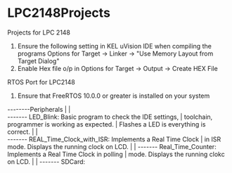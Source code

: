 # LPC2148Projects
Projects for LPC 2148 
1) Ensure the following setting in KEL uVision IDE when compiling the programs
  Options for Target -> Linker -> "Use Memory Layout from Target Dialog"
2) Enable Hex file o/p in Options for Target -> Output -> Create HEX File

RTOS Port for LPC2148
1) Ensure that FreeRTOS 10.0.0 or greater is installed on your system

--------Peripherals
	|
	|	
	------- LED_Blink: Basic program to check the IDE settings, 
 	|		   toolchain, programmer is working as expected.
	|		   Flashes a LED is everything is correct.
	|
	|	
	------- REAL_Time_Clock_with_ISR: Implements a Real Time Clock
	|		   in ISR mode. Displays the running clock on LCD.
	|
	|
	-------	Real_Time_Counter: Implements a Real Time Clock in polling
	|		   mode. Displays the running clokc on LCD.
	|
	|
	-------	SDCard:



